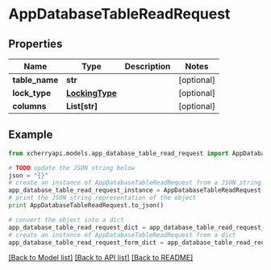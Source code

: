 # AppDatabaseTableReadRequest


## Properties
Name | Type | Description | Notes
------------ | ------------- | ------------- | -------------
**table_name** | **str** |  | [optional] 
**lock_type** | [**LockingType**](LockingType.md) |  | [optional] 
**columns** | **List[str]** |  | [optional] 

## Example

```python
from xcherryapi.models.app_database_table_read_request import AppDatabaseTableReadRequest

# TODO update the JSON string below
json = "{}"
# create an instance of AppDatabaseTableReadRequest from a JSON string
app_database_table_read_request_instance = AppDatabaseTableReadRequest.from_json(json)
# print the JSON string representation of the object
print AppDatabaseTableReadRequest.to_json()

# convert the object into a dict
app_database_table_read_request_dict = app_database_table_read_request_instance.to_dict()
# create an instance of AppDatabaseTableReadRequest from a dict
app_database_table_read_request_form_dict = app_database_table_read_request.from_dict(app_database_table_read_request_dict)
```
[[Back to Model list]](../README.md#documentation-for-models) [[Back to API list]](../README.md#documentation-for-api-endpoints) [[Back to README]](../README.md)


